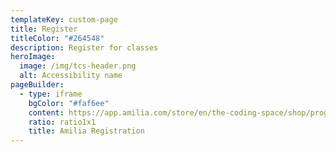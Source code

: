 ```yaml
---
templateKey: custom-page
title: Register
titleColor: "#264548"
description: Register for classes
heroImage:
  image: /img/tcs-header.png
  alt: Accessibility name
pageBuilder:
  - type: iframe
    bgColor: "#faf6ee"
    content: https://app.amilia.com/store/en/the-coding-space/shop/programs
    ratio: ratio1x1
    title: Amilia Registration
---
```

